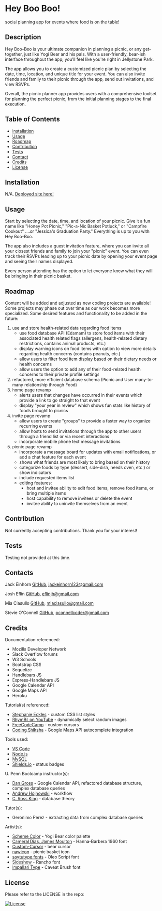 # Hey Boo Boo!
social planning app for events where food is on the table!

## Description

Hey Boo-Boo is your ultimate companion in planning a picnic, or any get-together, just like Yogi Bear and his pals. With a user-friendly, bear-ish interface throughout the app, you'll feel like you're right in Jellystone Park.

The app allows you to create a customized picnic plan by selecting the date, time, location, and unique title for your event. You can also invite friends and family to their picnic through the app, send out invitations, and view RSVPs.
<!-- The app also offers a variety of pre-built picnic templates that users can choose from, including romantic picnics, family picnics, and group picnics. These templates provide suggestions for food, drinks, and activities based on the selected theme. -->
<!-- The app includes a checklist feature to help users ensure they have all the necessary items for their picnic, such as a blanket, cooler, plates, utensils, and more. Additionally, the app provides a grocery list feature, where users can create a list of items they need to purchase for their picnic. -->
<!-- Users can also browse through a library of picnic recipes and save their favorite ones to a personal recipe book. The app can generate a shopping list based on the selected recipes, making it easy to purchase all the necessary ingredients. -->

Overall, the picnic planner app provides users with a comprehensive toolset for planning the perfect picnic, from the initial planning stages to the final execution.


## Table of Contents
- [Installation](#installation)
- [Usage](#usage)
- [Roadmap](#roadmap)
- [Contribution](#contribution)
- [Tests](#tests)
- [Contact](#contact)
- [Credits](#credits)
- [License](#license)


## Installation

N/A. [Deployed site here!](https://lit-river-34902.herokuapp.com/)


## Usage

Start by selecting the date, time, and location of your picnic. Give it a fun name like "Honey Pot Picnic," "Pic-a-Nic Basket Potluck," or "Campfire Cookout" ....or "Jessica's Graduation Party." Everything is up to you with Hey Boo-Boo.

<!-- For when finding venue locations are added -->
<!-- With Hey Boo-Boo as your guide, you'll have access to some of the best picnic spots in Jellystone. Choose from options like "Ranger Smith's favorite picnic spot," "Boo Boo's secret picnic spot," or "Yogi's favorite picnic spot by the lake." -->
The app also includes a guest invitation feature, where you can invite all your closest friends and family to join your "picnic" event. You can even track their RSVPs leading up to your picnic date by opening your event page and seeing their names displayed.

Every person attending has the option to let everyone know what they will be bringing in their picnic basket. 


## Roadmap

Content will be added and adjusted as new coding projects are available! Some projects may phase out over time as our work becomes more specialized. Some desired features and functionality to be added in the future:
1. use and store health-related data regarding food items
    - use food database API (Edamam) to store food items with their associated health related flags (allergens, health-related dietary restrictions, contains animal products, etc.)
    - display warning icons on food items with option to view more details regarding health concerns (contains peanuts, etc.)
    - allow users to filter food item display based on their dietary needs or health concerns
    - allow users the option to add any of their food-related health concerns to their private profile settings
2. refactored, more efficient database schema (Picnic and User many-to-many relationship through Food)
3. home page revamp
    - alerts users that changes have occurred in their events which provide a link to go straight to that event
    - display "your year in review" which shows fun stats like history of foods brought to picnics
4. invite page revamp
    - allow users to create "groups" to provide a faster way to organize recurring events
    - allow hosts to send invitations through the app to other users through a friend list or via recent interactions
    - incorporate mobile phone text message invitations
5. picnic page revamp
    - incorporate a message board for updates with email notifications, or add a chat feature for each event
    - shows what friends are most likely to bring based on their history
    - categorize foods by type (dessert, side-dish, needs oven, etc.) or show indicators
    - include requested items list
    - editing features: 
        - host and invitee ability to edit food items, remove food items, or bring multiple items
        - host capability to remove invitees or delete the event
        - invitee ability to uninvite themselves from an event


## Contribution

Not currently accepting contributions. Thank you for your interest!


## Tests

Testing not provided at this time.


## Contacts

Jack Einhorn [GitHub](https://github.com/skullkid4200), [jackeinhorn123@gmail.com](mailto:jackeinhorn123@gmail.com)

Josh Eflin [GitHub](https://github.com/JoshEflin), [eflinjh@gmail.com](mailto:eflinjh@gmail.com)

Mia Ciasullo [GitHub](https://github.com/miacias), [miaciasullo@gmail.com](mailto:miaciasullo@gmail.com)

Stevie O'Connell [GitHub](https://github.com/OConnell-Coder), [oconnellcoder@gmail.com](mailto:oconnellcoder@gmail.com)


## Credits

Documentation referenced:

- Mozilla Developer Network
- Slack Overflow forums
- W3 Schools
- Bootstrap CSS
- Sequelize
- Handlebars JS
- Express-Handlebars JS
- Google Calendar API
- Google Maps API
- Heroku

Tutorial(s) referenced:

- [Stephanie Eckles](https://moderncss.dev/totally-custom-list-styles/) - custom CSS list styles
- [RhymBil on YouTube](https://www.youtube.com/watch?v=1YjybCS4B2U) - dynamically select random images
- [FreeCodeCamp](https://www.freecodecamp.org/news/how-to-make-a-custom-mouse-cursor-with-css-and-javascript) - custom cursors
- [Coding Shiksha](https://www.youtube.com/watch?v=0yjlmGwF-OY) - Google Maps API autocomplete integration

Tools used:

- [VS Code](https://code.visualstudio.com/)
- [Node.js](https://nodejs.org/en/)
- [MySQL](https://www.mysql.com/)
- [Shields.io](https://shields.io/) - status badges

U. Penn Bootcamp instructor(s): 

- [Dan Gross](https://github.com/DanielWGross) - Google Calendar API, refactored database structure, complex database queries
- [Andrew Hojnowski](https://github.com/aHojo) - workflow
- [C. Ross King](https://github.com/RomeoKilo125/) - database theory

Tutor(s):
- Geronimo Perez - extracting data from complex database queries

Artist(s):

- [Scheme Color](https://www.schemecolor.com/yogi-bear.php) - Yogi Bear color palette
- [Cameral Dias, James Moulton](https://www.cdnfonts.com/hanna-barbera-1960-font-2.font) - Hanna-Barbera 1960 font
- [Custom-Cursor](https://custom-cursor.com/en/collection/minimal-style/minimal-bear) - bear cursor
- [nawicon](https://www.flaticon.com/free-icons/picnic) - picnic basket icon
- [soytutype fonts](https://fonts.google.com/specimen/Oleo+Script) - Oleo Script font
- [Sideshow](https://fonts.google.com/specimen/Rancho) - Rancho font
- [Impallari Type](https://fonts.google.com/specimen/Caveat+Brush) - Caveat Brush font

## License

Please refer to the LICENSE in the repo:

[![License](https://img.shields.io/badge/license-MIT-blue?logo=github)](https://github.com/miacias/hey-boo-boo/blob/main/LICENSE)